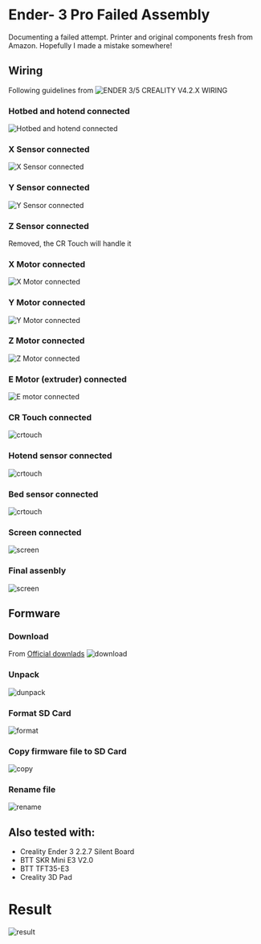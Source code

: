 # Ender- 3 Pro Failed Assembly


Documenting a failed attempt. Printer and original components fresh from Amazon. Hopefully I made a mistake somewhere!


## Wiring
Following guidelines from ![ENDER 3/5 CREALITY V4.2.X WIRING](https://i.imgur.com/Ckp76qd.jpg)

### Hotbed and hotend connected
![Hotbed and hotend connected](img/IMG_20220810_003835_876.jpg)

### X Sensor connected
![X Sensor connected](img/IMG_20220810_004016_739.jpg)

### Y Sensor connected
![Y Sensor connected](img/IMG_20220810_004109_565.jpg)

### Z Sensor connected
Removed, the CR Touch will handle it

### X Motor connected
![X Motor connected](img/IMG_20220810_004205_877.jpg)

### Y Motor connected
![Y Motor connected](img/IMG_20220810_004250_643.jpg)

### Z Motor connected
![Z Motor connected](img/IMG_20220810_004314_958.jpg)

### E Motor (extruder) connected
![E motor connected](img/IMG_20220810_004352_253.jpg)

### CR Touch connected
![crtouch](img/IMG_20220810_004422_329.jpg)

### Hotend sensor connected
![crtouch](img/IMG_20220810_004600_255.jpg)

### Bed sensor connected
![crtouch](img/IMG_20220810_004613_845.jpg)

### Screen connected
![screen](img/IMG_20220810_004644_885.jpg)

### Final assenbly
![screen](img/IMG_20220810_004712_480.jpg)

## Formware
### Download
From [Official downlads](https://www.creality.com/pages/download-ender-3-pro?spm=..page_1934481.products_display_1.1)
![download](img/download-firmware.png)

### Unpack
![dunpack](img/unextract.png)

### Format SD Card
![format](img/format.png)

### Copy firmware file to SD Card
![copy](img/copy.png)

### Rename file
![rename](img/rename.png)

## Also tested with:
 - Creality Ender 3 2.2.7 Silent Board
 - BTT SKR Mini E3 V2.0
 - BTT TFT35-E3
 - Creality 3D Pad

 # Result
![result](img/IMG_20220810_010929_799.jpg)

